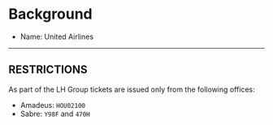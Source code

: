 # Background

- Name: United Airlines

---
## RESTRICTIONS

As part of the LH Group tickets are issued only from the following offices:
- Amadeus: `HOU02100`
- Sabre: `Y98F` and `470H`